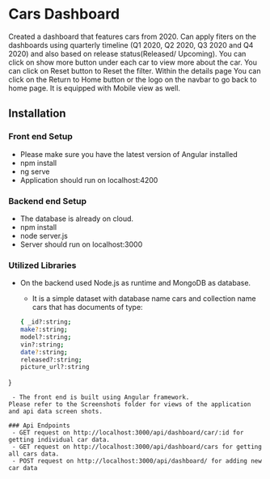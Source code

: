 # Cars Dashboard
 Created a dashboard that features cars from 2020. Can apply fiters on the dashboards using 
 quarterly timeline (Q1 2020, Q2 2020, Q3 2020 and Q4 2020) and also based on release status(Released/ Upcoming). You can click on show more button under each car to view more about the car. You can click on Reset button to Reset the filter. Within the details page You can click on the Return to Home button or the logo on the navbar to go back to home page. It is equipped with Mobile view as well.

## Installation
### Front end Setup 
  - Please make sure you have the latest version of Angular installed
  - npm install
  - ng serve
  - Application should run on localhost:4200
### Backend end Setup 
  - The database is already on cloud.
  - npm install
  - node server.js
  - Server should run on localhost:3000
### Utilized Libraries
- On the backend used Node.js as runtime and MongoDB as database.
  - It is a simple dataset with database name cars and collection name cars that has documents of type: 

  ```sh
  { _id?:string;
  make?:string;
  model?:string;
  vin?:string;
  date?:string;
  released?:string;
  picture_url?:string
 }
```
 - The front end is built using Angular framework.
Please refer to the Screenshots folder for views of the application and api data screen shots.

### Api Endpoints
 - GET request on http://localhost:3000/api/dashboard/car/:id for getting individual car data.
 - GET request on http://localhost:3000/api/dashboard/cars for getting all cars data.
 - POST request on http://localhost:3000/api/dashboard/ for adding new car data